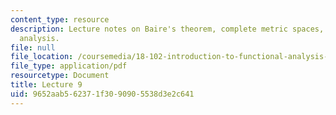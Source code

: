```yaml
---
content_type: resource
description: Lecture notes on Baire's theorem, complete metric spaces, and functional
  analysis.
file: null
file_location: /coursemedia/18-102-introduction-to-functional-analysis-spring-2009/9652aab562371f3090905538d3e2c641_MIT18_102s09_lec09.pdf
file_type: application/pdf
resourcetype: Document
title: Lecture 9
uid: 9652aab5-6237-1f30-9090-5538d3e2c641
---
```


